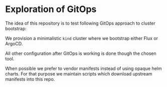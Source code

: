 # Exploration of GitOps

The idea of this repository is to test following GitOps approach to cluster bootstrap:

We provision a minimalistic `kind` cluster where we bootstrap either Flux or ArgoCD.

All other configuration after GitOps is working is done though the chosen tool.

When possible we prefer to vendor manifests instead of using opaque helm charts.
For that purpose we maintain scripts which download upstream manifests into this repo.
